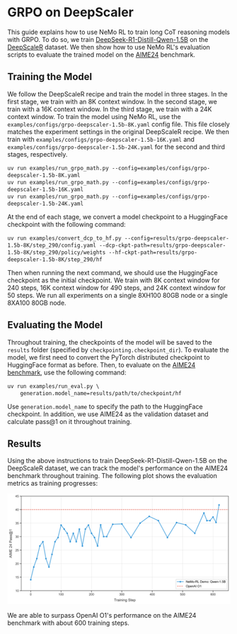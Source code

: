 # GRPO on DeepScaler

This guide explains how to use NeMo RL to train long CoT reasoning models with GRPO. To do so, we train [DeepSeek-R1-Distill-Qwen-1.5B](https://huggingface.co/deepseek-ai/DeepSeek-R1-Distill-Qwen-1.5B) on the [DeepScaleR](https://huggingface.co/datasets/agentica-org/DeepScaleR-Preview-Dataset) dataset. We then show how to use NeMo RL's evaluation scripts to evaluate the trained model on the [AIME24](https://huggingface.co/datasets/HuggingFaceH4/aime_2024) benchmark.


## Training the Model
We follow the DeepScaleR recipe and train the model in three stages. In the first stage, we train with an 8K context window. In the second stage, we train with a 16K context window. In the third stage, we train with a 24K context window.
To train the model using NeMo RL, use the `examples/configs/grpo-deepscaler-1.5b-8K.yaml` config file. This file closely matches the experiment settings in the original DeepScaleR recipe. We then train with `examples/configs/grpo-deepscaler-1.5b-16K.yaml` and `examples/configs/grpo-deepscaler-1.5b-24K.yaml` for the second and third stages, respectively.

```
uv run examples/run_grpo_math.py --config=examples/configs/grpo-deepscaler-1.5b-8K.yaml
uv run examples/run_grpo_math.py --config=examples/configs/grpo-deepscaler-1.5b-16K.yaml
uv run examples/run_grpo_math.py --config=examples/configs/grpo-deepscaler-1.5b-24K.yaml
```

At the end of each stage, we convert a model checkpoint to a HuggingFace checkpoint with the following command:

```
uv run examples/convert_dcp_to_hf.py --config=results/grpo-deepscaler-1.5b-8K/step_290/config.yaml --dcp-ckpt-path=results/grpo-deepscaler-1.5b-8K/step_290/policy/weights --hf-ckpt-path=results/grpo-deepscaler-1.5b-8K/step_290/hf
```

Then when running the next command, we should use the HuggingFace checkpoint as the initial checkpoint. We train with 8K context window for 240 steps, 16K context window for 490 steps, and 24K context window for 50 steps. We run all experiments on a single 8XH100 80GB node or a single 8XA100 80GB node.


## Evaluating the Model
Throughout training, the checkpoints of the model will be saved to the `results` folder (specified by `checkpointing.checkpoint_dir`). To evaluate the model, we first need to convert the PyTorch distributed checkpoint to HuggingFace format as before. Then, to evaluate on the [AIME24 benchmark](https://huggingface.co/datasets/HuggingFaceH4/aime_2024), use the following command:

```
uv run examples/run_eval.py \
    generation.model_name=results/path/to/checkpoint/hf
```

Use `generation.model_name` to specify the path to the HuggingFace checkpoint. In addition, we use AIME24 as the validation dataset and calculate pass@1 on it throughout training.

## Results
Using the above instructions to train DeepSeek-R1-Distill-Qwen-1.5B on the DeepScaleR dataset, we can track the model's performance on the AIME24 benchmark throughout training. The following plot shows the evaluation metrics as training progresses:

![AIME24 Performance](../assets/aime_training_progress.png)

We are able to surpass OpenAI O1's performance on the AIME24 benchmark with about 600 training steps.
